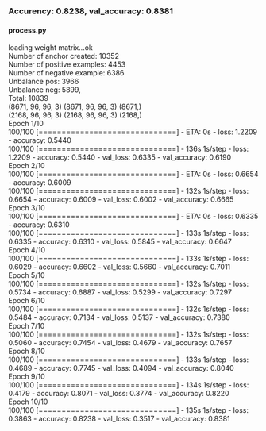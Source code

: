 ### Accurency: 0.8238, val_accuracy: 0.8381 <br>
#### process.py<br>
loading weight matrix...ok<br>
Number of anchor created: 10352<br>
Number of positive examples: 4453<br>
Number of negative example: 6386<br>
Unbalance pos: 3966<br>
Unbalance neg: 5899,<br>
Total: 10839<br>
(8671, 96, 96, 3) (8671, 96, 96, 3) (8671,)<br>
(2168, 96, 96, 3) (2168, 96, 96, 3) (2168,)<br>
Epoch 1/10<br>
100/100 [==============================] - ETA: 0s - loss: 1.2209 - accuracy: 0.5440<br>
100/100 [==============================] - 136s 1s/step - loss: 1.2209 - accuracy: 0.5440 - val_loss: 0.6335 - val_accuracy: 0.6190<br>
Epoch 2/10<br>
100/100 [==============================] - ETA: 0s - loss: 0.6654 - accuracy: 0.6009<br>
100/100 [==============================] - 132s 1s/step - loss: 0.6654 - accuracy: 0.6009 - val_loss: 0.6002 - val_accuracy: 0.6665<br>
Epoch 3/10<br>
100/100 [==============================] - ETA: 0s - loss: 0.6335 - accuracy: 0.6310<br>
100/100 [==============================] - 133s 1s/step - loss: 0.6335 - accuracy: 0.6310 - val_loss: 0.5845 - val_accuracy: 0.6647<br>
Epoch 4/10<br>
100/100 [==============================] - 133s 1s/step - loss: 0.6029 - accuracy: 0.6602 - val_loss: 0.5660 - val_accuracy: 0.7011<br>
Epoch 5/10<br>
100/100 [==============================] - 132s 1s/step - loss: 0.5734 - accuracy: 0.6887 - val_loss: 0.5299 - val_accuracy: 0.7297<br>
Epoch 6/10<br>
100/100 [==============================] - 132s 1s/step - loss: 0.5484 - accuracy: 0.7134 - val_loss: 0.5137 - val_accuracy: 0.7380<br>
Epoch 7/10<br>
100/100 [==============================] - 132s 1s/step - loss: 0.5060 - accuracy: 0.7454 - val_loss: 0.4679 - val_accuracy: 0.7657<br>
Epoch 8/10<br>
100/100 [==============================] - 133s 1s/step - loss: 0.4689 - accuracy: 0.7745 - val_loss: 0.4094 - val_accuracy: 0.8040<br>
Epoch 9/10<br>
100/100 [==============================] - 134s 1s/step - loss: 0.4179 - accuracy: 0.8071 - val_loss: 0.3774 - val_accuracy: 0.8220<br>
Epoch 10/10<br>
100/100 [==============================] - 135s 1s/step - loss: 0.3863 - accuracy: 0.8238 - val_loss: 0.3517 - val_accuracy: 0.8381
